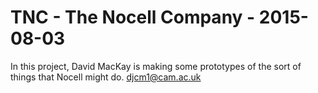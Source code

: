 # TNC - The Nocell Company - 2015-08-03
In this project, David MacKay is making some prototypes of the sort of things that Nocell might do.
djcm1@cam.ac.uk
